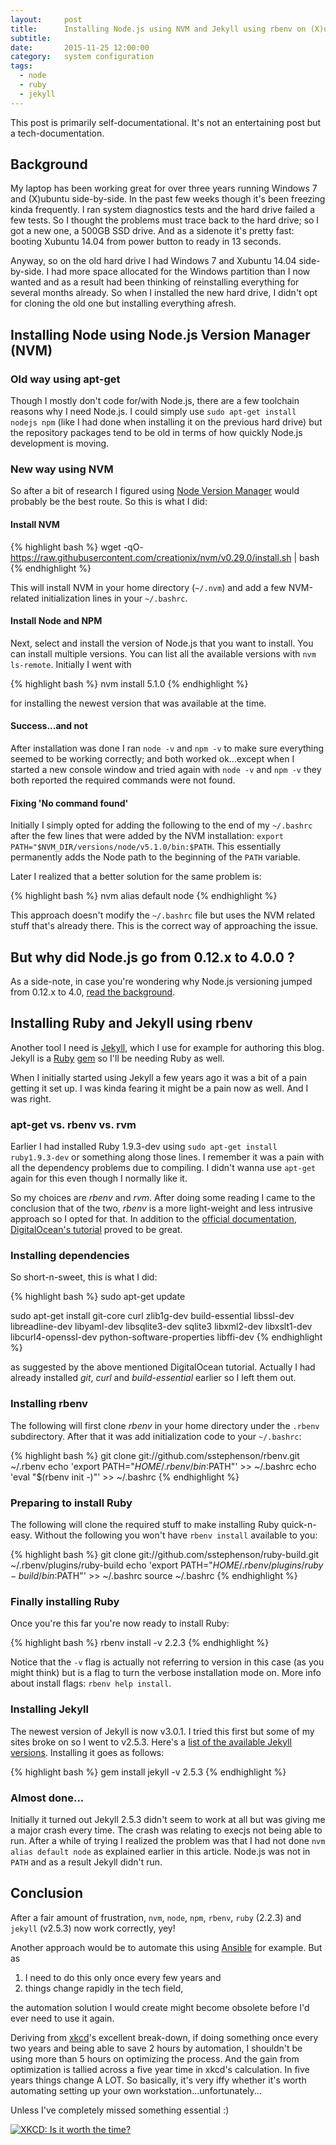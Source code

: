 ```yaml
---
layout:     post
title:      Installing Node.js using NVM and Jekyll using rbenv on (X)ubuntu 14.04
subtitle:   
date:       2015-11-25 12:00:00
category:   system configuration
tags:
  - node
  - ruby
  - jekyll
---
```


This post is primarily self-documentational. It's not an entertaining post but a tech-documentation.

## Background

My laptop has been working great for over three years running Windows 7 and (X)ubuntu side-by-side. In the past few weeks though it's been freezing kinda frequently. I ran system diagnostics tests and the hard drive failed a few tests. So I thought the problems must trace back to the hard drive; so I got a new one, a 500GB SSD drive. And as a sidenote it's pretty fast: booting Xubuntu 14.04 from power button to ready in 13 seconds.

Anyway, so on the old hard drive I had Windows 7 and Xubuntu 14.04 side-by-side. I had more space allocated for the Windows partition than I now wanted and as a result had been thinking of reinstalling everything for several months already. So when I installed the new hard drive, I didn't opt for cloning the old one but installing everything afresh.

## Installing Node using Node.js Version Manager (NVM)

### Old way using apt-get

Though I mostly don't code for/with Node.js, there are a few toolchain reasons why I need Node.js. I could simply use `sudo apt-get install nodejs npm` (like I had done when installing it on the previous hard drive) but the repository packages tend to be old in terms of how quickly Node.js development is moving.

### New way using NVM

So after a bit of research I figured using [Node Version Manager](https://github.com/creationix/nvm) would probably be the best route. So this is what I did:

#### Install NVM

{% highlight bash %}
wget -qO- https://raw.githubusercontent.com/creationix/nvm/v0.29.0/install.sh | bash
{% endhighlight %}

This will install NVM in your home directory (`~/.nvm`) and add a few NVM-related initialization lines in your `~/.bashrc`.

#### Install Node and NPM

Next, select and install the version of Node.js that you want to install. You can install multiple versions. You can list all the available versions with `nvm ls-remote`. Initially I went with

{% highlight bash %}
nvm install 5.1.0
{% endhighlight %}

for installing the newest version that was available at the time.

#### Success...and not

After installation was done I ran `node -v` and `npm -v` to make sure everything seemed to be working correctly; and both worked ok...except when I started a new console window and tried again with `node -v` and `npm -v` they both reported the required commands were not found.

#### Fixing 'No command found'

Initially I simply opted for adding the following to the end of my `~/.bashrc` after the few lines that were added by the NVM installation: `export PATH="$NVM_DIR/versions/node/v5.1.0/bin:$PATH`. This essentially permanently adds the Node path to the beginning of the `PATH` variable.

Later I realized that a better solution for the same problem is:

{% highlight bash %}
nvm alias default node
{% endhighlight %}

This approach doesn't modify the `~/.bashrc` file but uses the NVM related stuff that's already there. This is the correct way of approaching the issue.

## But why did Node.js go from 0.12.x to 4.0.0 ?

As a side-note, in case you're wondering why Node.js versioning jumped from 0.12.x to 4.0, [read the background](http://apmblog.dynatrace.com/2015/09/05/all-you-need-to-know-about-node-js-4-0/).

## Installing Ruby and Jekyll using rbenv

Another tool I need is [Jekyll](https://jekyllrb.com/), which I use for example for authoring this blog. Jekyll is a [Ruby](https://www.ruby-lang.org) [gem](https://rubygems.org/gems/jekyll) so I'll be needing Ruby as well.

When I initially started using Jekyll a few years ago it was a bit of a pain getting it set up. I was kinda fearing it might be a pain now as well. And I was right.

### apt-get vs. rbenv vs. rvm

Earlier I had installed Ruby 1.9.3-dev using `sudo apt-get install ruby1.9.3-dev` or something along those lines. I remember it was a pain with all the dependency problems due to compiling. I didn't wanna use `apt-get` again for this even though I normally like it.

So my choices are *rbenv* and *rvm*. After doing some reading I came to the conclusion that of the two, *rbenv* is a more light-weight and less intrusive approach so I opted for that. In addition to the [official documentation](https://github.com/rbenv/rbenv), [DigitalOcean's tutorial](https://www.digitalocean.com/community/tutorials/how-to-install-ruby-on-rails-with-rbenv-on-ubuntu-14-04) proved to be great.

### Installing dependencies

So short-n-sweet, this is what I did:

{% highlight bash %}
sudo apt-get update

sudo apt-get install git-core curl zlib1g-dev build-essential libssl-dev libreadline-dev libyaml-dev libsqlite3-dev sqlite3 libxml2-dev libxslt1-dev libcurl4-openssl-dev python-software-properties libffi-dev
{% endhighlight %}

as suggested by the above mentioned DigitalOcean tutorial. Actually I had already installed *git*, *curl* and *build-essential* earlier so I left them out.

### Installing rbenv

The following will first clone *rbenv* in your home directory under the `.rbenv` subdirectory. After that it was add initialization code to your `~/.bashrc`:

{% highlight bash %}
git clone git://github.com/sstephenson/rbenv.git ~/.rbenv
echo 'export PATH="$HOME/.rbenv/bin:$PATH"' >> ~/.bashrc
echo 'eval "$(rbenv init -)"' >> ~/.bashrc
{% endhighlight %}

### Preparing to install Ruby

The following will clone the required stuff to make installing Ruby quick-n-easy. Without the following you won't have `rbenv install` available to you:

{% highlight bash %}
git clone git://github.com/sstephenson/ruby-build.git ~/.rbenv/plugins/ruby-build
echo 'export PATH="$HOME/.rbenv/plugins/ruby-build/bin:$PATH"' >> ~/.bashrc
source ~/.bashrc
{% endhighlight %}

### Finally installing Ruby

Once you're this far you're now ready to install Ruby:

{% highlight bash %}
rbenv install -v 2.2.3
{% endhighlight %}

Notice that the `-v` flag is actually not referring to version in this case (as you might think) but is a flag to turn the verbose installation mode on. More info about install flags: `rbenv help install`.

### Installing Jekyll

The newest version of Jekyll is now v3.0.1. I tried this first but some of my sites broke on so I went to v2.5.3. Here's a [list of the available Jekyll versions](https://rubygems.org/gems/jekyll/versions). Installing it goes as follows:

{% highlight bash %}
gem install jekyll -v 2.5.3
{% endhighlight %}

### Almost done...

Initially it turned out Jekyll 2.5.3 didn't seem to work at all but was giving me a major crash every time. The crash was relating to execjs not being able to run. After a while of trying I realized the problem was that I had not done `nvm alias default node` as explained earlier in this article. Node.js was not in `PATH` and as a result Jekyll didn't run.

## Conclusion

After a fair amount of frustration, `nvm`, `node`, `npm`, `rbenv`, `ruby` (2.2.3) and `jekyll` (v2.5.3) now work correctly, yey!

Another approach would be to automate this using [Ansible](https://ansible.com) for example. But as

1. I need to do this only once every few years and
2. things change rapidly in the tech field,

the automation solution I would create might become obsolete before I'd ever need to use it again.

Deriving from [xkcd](https://xkcd.com)'s excellent break-down, if doing something once every two years and being able to save 2 hours by automation, I shouldn't be using more than 5 hours on optimizing the process. And the gain from optimization is tallied across a five year time in xkcd's calculation. In five years things change A LOT. So basically, it's very iffy whether it's worth automating setting up your own workstation...unfortunately...

Unless I've completely missed something essential :)

[![XKCD: Is it worth the time?](http://imgs.xkcd.com/comics/is_it_worth_the_time.png)](https://xkcd.com/1205/)